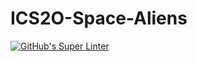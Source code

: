 # ICS2O-Space-Aliens
[![GitHub's Super Linter](https://github.com/ICS20-Programming-davidu/ICS2O-Space-Aliens/workflows/GitHub's%20Super%20Linter/badge.svg)](https://github.com/ICS20-Programming-davidu/ICS2O-Space-Aliens/actions)
